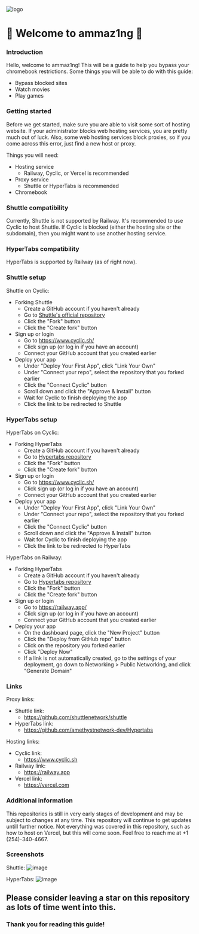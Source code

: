 
![logo](https://github.com/ammaz1ng/ammaz1ng/assets/149805609/bb89860f-f16b-4b86-97cc-af407dd17382)

# 👋 Welcome to ammaz1ng 👋

### Introduction
Hello, welcome to ammaz1ng! This will be a guide to help you bypass your chromebook restrictions.
Some things you will be able to do with this guide:
- Bypass blocked sites
- Watch movies
- Play games

### Getting started
Before we get started, make sure you are able to visit some sort of hosting website. If your administrator blocks web hosting services, you are pretty much out of luck. Also, some web hosting services block proxies, so if you come across this error, just find a new host or proxy.

Things you will need:
- Hosting service
  - Railway, Cyclic, or Vercel is recommended
- Proxy service
  - Shuttle or HyperTabs is recommended
- Chromebook

### Shuttle compatibility
Currently, Shuttle is not supported by Railway. It's recommended to use Cyclic to host Shuttle. If Cyclic is blocked (either the hosting site or the subdomain), then you might want to use another hosting service. 

### HyperTabs compatibility
HyperTabs is supported by Railway (as of right now).

### Shuttle setup
Shuttle on Cyclic:
- Forking Shuttle
  - Create a GitHub account if you haven't already
  - Go to [Shuttle's official repository](https://github.com/shuttlenetwork/shuttle)
  - Click the "Fork" button
  - Click the "Create fork" button
- Sign up or login
  - Go to https://www.cyclic.sh/
  - Click sign up (or log in if you have an account)
  - Connect your GitHub account that you created earlier
- Deploy your app
  - Under "Deploy Your First App", click "Link Your Own"
  - Under "Connect your repo", select the repository that you forked earlier
  - Click the "Connect Cyclic" button
  - Scroll down and click the "Approve & Install" button
  - Wait for Cyclic to finish deploying the app
  - Click the link to be redirected to Shuttle

### HyperTabs setup
HyperTabs on Cyclic:
- Forking HyperTabs
  - Create a GitHub account if you haven't already
  - Go to [Hypertabs repository](https://github.com/amethystnetwork-dev/Hypertabs)
  - Click the "Fork" button
  - Click the "Create fork" button
- Sign up or login
  - Go to https://www.cyclic.sh/
  - Click sign up (or log in if you have an account)
  - Connect your GitHub account that you created earlier
- Deploy your app
  - Under "Deploy Your First App", click "Link Your Own"
  - Under "Connect your repo", select the repository that you forked earlier
  - Click the "Connect Cyclic" button
  - Scroll down and click the "Approve & Install" button
  - Wait for Cyclic to finish deploying the app
  - Click the link to be redirected to HyperTabs

HyperTabs on Railway:
- Forking HyperTabs
  - Create a GitHub account if you haven't already
  - Go to [Hypertabs repository](https://github.com/amethystnetwork-dev/Hypertabs)
  - Click the "Fork" button
  - Click the "Create fork" button
- Sign up or login
  - Go to https://railway.app/
  - Click sign up (or log in if you have an account)
  - Connect your GitHub account that you created earlier
- Deploy your app
  - On the dashboard page, click the "New Project" button
  - Click the "Deploy from GitHub repo" button
  - Click on the repository you forked earlier
  - Click "Deploy Now"
  - If a link is not automatically created, go to the settings of your deployment, go down to Networking > Public Networking, and click "Generate Domain"

### Links
Proxy links:
- Shuttle link:
  - https://github.com/shuttlenetwork/shuttle
- HyperTabs link:
  - https://github.com/amethystnetwork-dev/Hypertabs

Hosting links:
- Cyclic link:
  - https://www.cyclic.sh
- Railway link:
  - https://railway.app
- Vercel link:
  - https://vercel.com

### Additional information
This repositories is still in very early stages of development and may be subject to changes at any time. This repository will continue to get updates untill further notice. Not everything was covered in this repository, such as how to host on Vercel, but this will come soon. Feel free to reach me at +1 (254)-340-4667.

### Screenshots
Shuttle:
![image](https://github.com/ammaz1ng/ammaz1ng/assets/149805609/5e6e4c39-30a0-495e-aed6-2df6ff42bc4d)

HyperTabs:
![image](https://github.com/ammaz1ng/ammaz1ng/assets/149805609/5e69fcf7-f1da-4765-8808-99ed1eee365e)

## Please consider leaving a star on this repository as lots of time went into this.
### Thank you for reading this guide!
